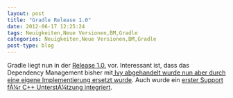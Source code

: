 ```yaml
---
layout: post
title: "Gradle Release 1.0"
date: 2012-06-17 12:25:24
tags: Neuigkeiten,Neue Versionen,BM,Gradle
categories: Neuigkeiten,Neue Versionen,BM,Gradle
post-type: blog
---
```

Gradle liegt nun in der <a href="http://gradle.org/docs/current/release-notes"  title="http://gradle.org/docs/current/release-notes">Release 1.0.</a> vor. Interessant ist, dass das Dependency Management bisher mit<a href="http://gradle.org/docs/current/release-notes#powerful-dependency-management"  title="Dependency Management"> Ivy abgehandelt wurde nun aber durch eine eigene Implementierung ersetzt wurde</a>. Auch wurde ein <a href="http://gradle.org/docs/current/release-notes#c++-support"  title="C++ Support">erster Support fÃ¼r C++ UnterstÃ¼tzung integriert</a>.